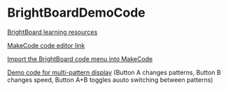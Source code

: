 # BrightBoardDemoCode

[BrightBoard learning resources](http://brightwearables.com/learn/)

[MakeCode code editor link](https://makecode.microbit.org/)

[Import the BrightBoard code menu into MakeCode](https://brightwearables.com/adding-bright-board-code-blocks-to-makecode/)

[Demo code for multi-pattern display](https://makecode.microbit.org/_AbrW7hHYjYsf) (Button A changes patterns, Button B changes speed, Button A+B toggles auuto switching between patterns)


